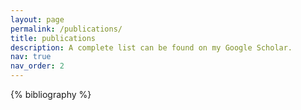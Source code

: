 ```yaml
---
layout: page
permalink: /publications/
title: publications
description: A complete list can be found on my Google Scholar.
nav: true
nav_order: 2
---
```


<!-- _pages/publications.md -->
<div class="publications">

{% bibliography %}

</div>
